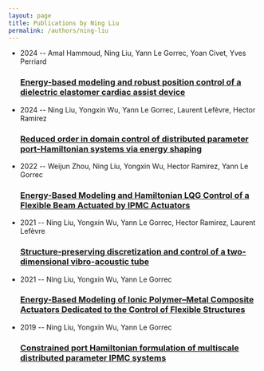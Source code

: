 ```yaml
---
layout: page
title: Publications by Ning Liu
permalink: /authors/ning-liu
---
```


<ul class="post-list">
<li><span class='post-meta'>2024 -- Amal Hammoud, Ning Liu, Yann Le Gorrec, Yoan Civet, Yves Perriard</span><h3><a class='post-link' href="{{ site.baseurl }}/energy-based-modeling-and-robust-position-control-of-a-dielectric-elastomer-cardiac-assist-device">Energy-based modeling and robust position control of a dielectric elastomer cardiac assist device</a></h3></li>
<li><span class='post-meta'>2024 -- Ning Liu, Yongxin Wu, Yann Le Gorrec, Laurent Lefèvre, Hector Ramirez</span><h3><a class='post-link' href="{{ site.baseurl }}/reduced-order-in-domain-control-of-distributed-parameter-port-hamiltonian-systems-via-energy-shaping">Reduced order in domain control of distributed parameter port-Hamiltonian systems via energy shaping</a></h3></li>
<li><span class='post-meta'>2022 -- Weijun Zhou, Ning Liu, Yongxin Wu, Hector Ramirez, Yann Le Gorrec</span><h3><a class='post-link' href="{{ site.baseurl }}/energy-based-modeling-and-hamiltonian-lqg-control-of-a-flexible-beam-actuated-by-ipmc-actuators">Energy-Based Modeling and Hamiltonian LQG Control of a Flexible Beam Actuated by IPMC Actuators</a></h3></li>
<li><span class='post-meta'>2021 -- Ning Liu, Yongxin Wu, Yann Le Gorrec, Hector Ramirez, Laurent Lefèvre</span><h3><a class='post-link' href="{{ site.baseurl }}/structure-preserving-discretization-and-control-of-a-two-dimensional-vibro-acoustic-tube">Structure-preserving discretization and control of a two-dimensional vibro-acoustic tube</a></h3></li>
<li><span class='post-meta'>2021 -- Ning Liu, Yongxin Wu, Yann Le Gorrec</span><h3><a class='post-link' href="{{ site.baseurl }}/energy-based-modeling-of-ionic-polymer-metal-composite-actuators-dedicated-to-the-control-of-flexible-structures">Energy-Based Modeling of Ionic Polymer–Metal Composite Actuators Dedicated to the Control of Flexible Structures</a></h3></li>
<li><span class='post-meta'>2019 -- Ning Liu, Yongxin Wu, Yann Le Gorrec</span><h3><a class='post-link' href="{{ site.baseurl }}/constrained-port-hamiltonian-formulation-of-multiscale-distributed-parameter-ipmc-systems">Constrained port Hamiltonian formulation of multiscale distributed parameter IPMC systems</a></h3></li>

</ul>
